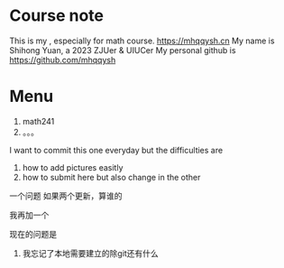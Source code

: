 # Course note
This is my , especially for math course.
https://mhqqysh.cn
My name is Shihong Yuan, a 2023 ZJUer & UIUCer My personal github is https://github.com/mhqqysh
# Menu
1. math241
2. 。。。


I want to commit this one everyday but the difficulties are
1. how to add pictures easitly
2. how to submit here but also change in the other

一个问题 如果两个更新，算谁的

我再加一个




现在的问题是
1. 我忘记了本地需要建立的除git还有什么
